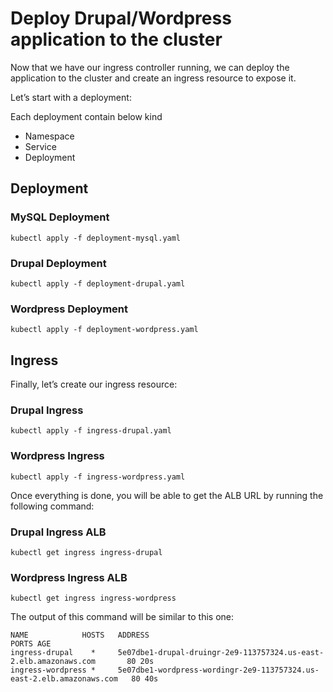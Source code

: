 # Deploy Drupal/Wordpress application to the cluster

Now that we have our ingress controller running, we can deploy the application to the cluster and create an ingress resource to expose it.

Let’s start with a deployment:

Each deployment contain below kind

*  Namespace
*  Service
*  Deployment

## Deployment

### MySQL Deployment

```
kubectl apply -f deployment-mysql.yaml
```

### Drupal Deployment

```
kubectl apply -f deployment-drupal.yaml
```

### Wordpress Deployment

```
kubectl apply -f deployment-wordpress.yaml
```

## Ingress

Finally, let’s create our ingress resource:

### Drupal Ingress

```
kubectl apply -f ingress-drupal.yaml
```

### Wordpress Ingress

```
kubectl apply -f ingress-wordpress.yaml
```

Once everything is done, you will be able to get the ALB URL by running the following command:

### Drupal Ingress ALB

```
kubectl get ingress ingress-drupal
```

### Wordpress Ingress ALB

```
kubectl get ingress ingress-wordpress
```

The output of this command will be similar to this one:

```
NAME            HOSTS   ADDRESS                                                                 PORTS AGE
ingress-drupal    *     5e07dbe1-drupal-druingr-2e9-113757324.us-east-2.elb.amazonaws.com       80 20s
ingress-wordpress *     5e07dbe1-wordpress-wordingr-2e9-113757324.us-east-2.elb.amazonaws.com   80 40s
```